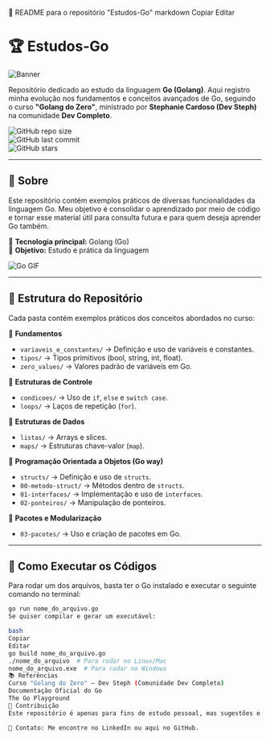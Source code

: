 📌 README para o repositório "Estudos-Go"
markdown
Copiar
Editar
# 🏆 Estudos-Go  

![Banner](https://raw.githubusercontent.com/luisdessia/Estudos-Go/main/assets/banner.png)  

Repositório dedicado ao estudo da linguagem **Go (Golang)**. Aqui registro minha evolução nos fundamentos e conceitos avançados de Go, seguindo o curso **"Golang do Zero"**, ministrado por **Stephanie Cardoso (Dev Steph)** na comunidade **Dev Completo**.  

![GitHub repo size](https://img.shields.io/github/repo-size/luisdessia/Estudos-Go?color=blue&label=Tamanho%20do%20Reposit%C3%B3rio)  
![GitHub last commit](https://img.shields.io/github/last-commit/luisdessia/Estudos-Go?color=green)  
![GitHub stars](https://img.shields.io/github/stars/luisdessia/Estudos-Go?style=social)  

---

## 📖 Sobre  
Este repositório contém exemplos práticos de diversas funcionalidades da linguagem Go. Meu objetivo é consolidar o aprendizado por meio de código e tornar esse material útil para consulta futura e para quem deseja aprender Go também.  

🚀 **Tecnologia principal:** Golang (Go)  
🎯 **Objetivo:** Estudo e prática da linguagem  

![Go GIF](https://media.giphy.com/media/hpXdHPfFI5wTABdDx9/giphy.gif)  

---

## 📂 Estrutura do Repositório  
Cada pasta contém exemplos práticos dos conceitos abordados no curso:  

📌 **Fundamentos**  
- `variaveis_e_constantes/` → Definição e uso de variáveis e constantes.  
- `tipos/` → Tipos primitivos (bool, string, int, float).  
- `zero_values/` → Valores padrão de variáveis em Go.  

📌 **Estruturas de Controle**  
- `condicoes/` → Uso de `if`, `else` e `switch case`.  
- `loops/` → Laços de repetição (`for`).  

📌 **Estruturas de Dados**  
- `listas/` → Arrays e slices.  
- `maps/` → Estruturas chave-valor (`map`).  

📌 **Programação Orientada a Objetos (Go way)**  
- `structs/` → Definição e uso de `structs`.  
- `00-metodo-struct/` → Métodos dentro de `structs`.  
- `01-interfaces/` → Implementação e uso de `interfaces`.  
- `02-ponteiros/` → Manipulação de ponteiros.  

📌 **Pacotes e Modularização**  
- `03-pacotes/` → Uso e criação de pacotes em Go.  

---

## 🚀 Como Executar os Códigos  
Para rodar um dos arquivos, basta ter o Go instalado e executar o seguinte comando no terminal:  

```bash
go run nome_do_arquivo.go
Se quiser compilar e gerar um executável:

bash
Copiar
Editar
go build nome_do_arquivo.go
./nome_do_arquivo  # Para rodar no Linux/Mac
nome_do_arquivo.exe  # Para rodar no Windows
📚 Referências
Curso "Golang do Zero" – Dev Steph (Comunidade Dev Completo)
Documentação Oficial do Go
The Go Playground
🤝 Contribuição
Este repositório é apenas para fins de estudo pessoal, mas sugestões e feedbacks são sempre bem-vindos!

📩 Contato: Me encontre no LinkedIn ou aqui no GitHub.

